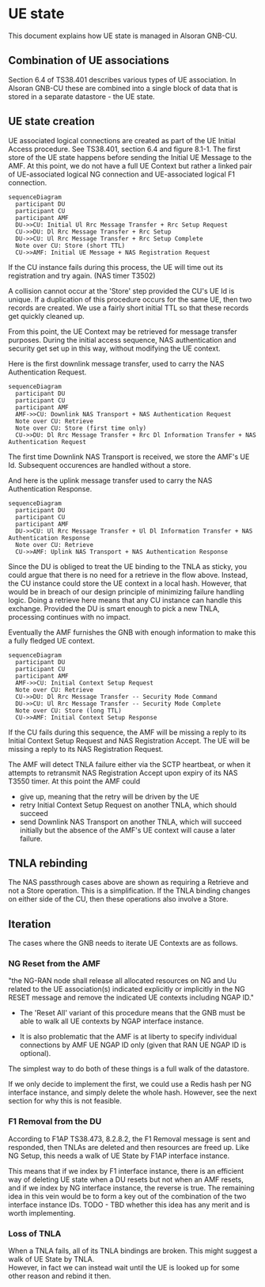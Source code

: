 # UE state

This document explains how UE state is managed in Alsoran GNB-CU.

## Combination of UE associations

Section 6.4 of TS38.401 describes various types of UE association.  In Alsoran GNB-CU these are combined into a single block of data that is stored in a separate datastore - the UE state.

## UE state creation

UE associated logical connections are created as part of the UE Initial Access procedure.  See TS38.401, section 6.4 and figure 8.1-1.  The first store of the UE state happens before sending the Initial UE Message to the AMF.  At this point,
we do not have a full UE Context but rather a linked pair of UE-associated logical NG connection and UE-associated logical F1 connection. 

```mermaid
sequenceDiagram
  participant DU
  participant CU
  participant AMF
  DU->>CU: Initial Ul Rrc Message Transfer + Rrc Setup Request
  CU->>DU: Dl Rrc Message Transfer + Rrc Setup
  DU->>CU: Ul Rrc Message Transfer + Rrc Setup Complete
  Note over CU: Store (short TTL)
  CU->>AMF: Initial UE Message + NAS Registration Request
```

If the CU instance fails during this process, the UE will time out its registration and try again.  (NAS timer T3502)

A collision cannot occur at the 'Store' step provided the CU's UE Id is unique.  If a duplication of this procedure occurs for
the same UE, then two records are created.  We use a fairly short initial TTL so that these records get quickly cleaned up.

From this point, the UE Context may be retrieved for message transfer purposes.  During the initial access sequence, NAS authentication and security get set up in this way, without modifying the UE context. 

Here is the first downlink message transfer, used to carry the NAS Authentication Request.  

```mermaid
sequenceDiagram
  participant DU
  participant CU
  participant AMF
  AMF->>CU: Downlink NAS Transport + NAS Authentication Request
  Note over CU: Retrieve
  Note over CU: Store (first time only)
  CU->>DU: Dl Rrc Message Transfer + Rrc Dl Information Transfer + NAS Authentication Request
```

The first time Downlink NAS Transport is received, we store the AMF's UE Id.  Subsequent occurences are handled without a store. 

And here is the uplink message transfer used to carry the NAS Authentication Response.

```mermaid
sequenceDiagram
  participant DU
  participant CU
  participant AMF
  DU->>CU: Ul Rrc Message Transfer + Ul Dl Information Transfer + NAS Authentication Response
  Note over CU: Retrieve
  CU->>AMF: Uplink NAS Transport + NAS Authentication Response
```

Since the DU is obliged to treat the UE binding to the TNLA as sticky, you could argue that there is no need for a retrieve 
in the flow above. Instead, the CU instance could store the UE context in a local hash.  However, that would be in breach of our
design principle of minimizing failure handling logic.  Doing a retrieve here means that any CU instance can handle this exchange.  Provided the DU is smart enough to pick a new TNLA, processing continues with no impact.

Eventually the AMF furnishes the GNB with enough information to make this a fully fledged UE context.

```mermaid
sequenceDiagram
  participant DU
  participant CU
  participant AMF
  AMF->>CU: Initial Context Setup Request
  Note over CU: Retrieve
  CU->>DU: Dl Rrc Message Transfer -- Security Mode Command
  DU->>CU: Ul Rrc Message Transfer -- Security Mode Complete
  Note over CU: Store (long TTL)
  CU->>AMF: Initial Context Setup Response
```

If the CU fails during this sequence, the AMF will be missing a reply to its Initial Context Setup Request and NAS Registration Accept.  The UE will be missing a reply to its NAS Registration Request.  

The AMF will detect TNLA failure either via the SCTP heartbeat, or when it attempts to retransmit NAS Registration Accept upon expiry of its NAS T3550 timer.  At this point the AMF could
  -  give up, meaning that the retry will be driven by the UE
  -  retry Initial Context Setup Request on another TNLA, which should succeed
  -  send Downlink NAS Transport on another TNLA, which will succeed initially but the absence of the AMF's UE context will cause a later failure.

## TNLA rebinding

The NAS passthrough cases above are shown as requiring a Retrieve and not a Store operation.  This is a simplification.  If the TNLA binding changes on either side of the CU, then these operations also involve a Store.

## Iteration

The cases where the GNB needs to iterate UE Contexts are as follows.

### NG Reset from the AMF

"the NG-RAN node shall release all allocated resources on NG and Uu related to the UE association(s) indicated explicitly or implicitly in the NG RESET message and remove the indicated UE contexts including NGAP ID."  

-  The 'Reset All' variant of this procedure means that the GNB must be able to walk all UE contexts by NGAP interface instance. 

-  It is also problematic that the AMF is at liberty to specify individual connections by AMF UE NGAP ID only (given that RAN UE NGAP ID is optional).

The simplest way to do both of these things is a full walk of the datastore.  

If we only decide to implement the first, we could use a Redis hash per NG interface instance, and simply delete the whole hash.  However, see the next section for why this is not feasible.

### F1 Removal from the DU

According to F1AP TS38.473, 8.2.8.2, the F1 Removal message is sent and responded, then TNLAs are deleted and then resources are freed up.  Like NG Setup, this needs a walk of UE State by F1AP interface instance.  

This means that if we index by F1 interface instance, there is an efficient way of deleting UE state when a DU resets but not when an AMF resets, and if we index by NG interface instance, the reverse is true.  The remaining idea in this vein would be to form a key out of the combination of the two interface instance IDs.  TODO - TBD whether this idea has any merit and is worth implementing.

### Loss of TNLA

When a TNLA fails, all of its TNLA bindings are broken.  This might suggest a walk of UE State by TNLA.  
However, in fact we can instead wait until the UE is looked up for some other reason and rebind it then.
